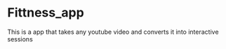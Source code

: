 # Fittness_app
This is a app that takes any youtube video and converts it into interactive sessions
